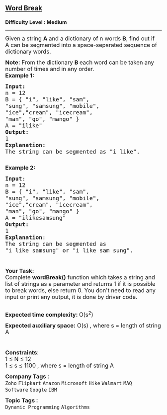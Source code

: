 <h2><a href="https://www.geeksforgeeks.org/problems/word-break1352/1?page=8&difficulty=Medium&sortBy=submissions">Word Break</a></h2><h3>Difficulty Level : Medium</h3><hr><div class="problems_problem_content__Xm_eO"><p><span style="font-size: 18px;">Given a string <strong>A </strong>and a dictionary of n words <strong>B</strong>, find out if A&nbsp;can be segmented into a space-separated sequence of dictionary words.</span></p>
<p><span style="font-size: 18px;"><strong>Note:</strong> From the dictionary <strong>B&nbsp;</strong>each word can be taken any number of times and in any order.</span><br><span style="font-size: 18px;"><strong>Example 1:</strong></span></p>
<pre><span style="font-size: 18px;"><strong>Input:</strong>
n = 12
B = { "i", "like", "sam",
"sung", "samsung", "mobile",
"ice","cream", "icecream",
"man", "go", "mango" }
A = "ilike"
<strong>Output:
</strong>1
<strong>Explanation:
</strong>The string can be segmented as "i like".
</span></pre>
<p><br><span style="font-size: 18px;"><strong>Example 2:</strong></span></p>
<pre><span style="font-size: 18px;"><strong>Input</strong>:
n = 12
B = { "i", "like", "sam",
"sung", "samsung", "mobile",
"ice","cream", "icecream", 
"man", "go", "mango" }
A = "ilikesamsung"
<strong>Output:
</strong>1
<strong>Explanation</strong>:
The string can be segmented as 
"i like samsung" or "i like sam sung".
</span></pre>
<p>&nbsp;</p>
<p><span style="font-size: 18px;"><strong>Your Task:</strong><br>Complete&nbsp;<strong>wordBreak()</strong>&nbsp;function which takes a string and list of strings as a parameter&nbsp;and returns 1 if it is possible to break words, else return&nbsp;0. You don't need to read any input or print any output, it is done by driver code.</span></p>
<p><br><span style="font-size: 18px;"><strong>Expected time complexity:&nbsp;</strong>O(s<sup>2</sup>)</span></p>
<p><span style="font-size: 18px;"><strong>Expected auxiliary space:</strong>&nbsp;O(s) , where s = length of string A</span></p>
<p>&nbsp;</p>
<p><span style="font-size: 18px;"><strong>Constraints</strong>:<br>1 ≤ N ≤ 12<br>1 ≤ s ≤ 1100 , where s =&nbsp;length of string A</span></p></div><p><span style=font-size:18px><strong>Company Tags : </strong><br><code>Zoho</code>&nbsp;<code>Flipkart</code>&nbsp;<code>Amazon</code>&nbsp;<code>Microsoft</code>&nbsp;<code>Hike</code>&nbsp;<code>Walmart</code>&nbsp;<code>MAQ Software</code>&nbsp;<code>Google</code>&nbsp;<code>IBM</code>&nbsp;<br><p><span style=font-size:18px><strong>Topic Tags : </strong><br><code>Dynamic Programming</code>&nbsp;<code>Algorithms</code>&nbsp;